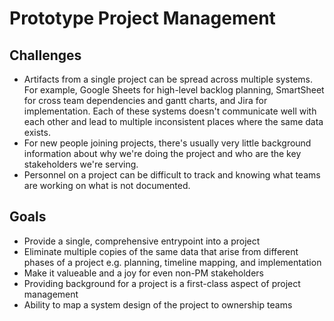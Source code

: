# Prototype Project Management

## Challenges
 * Artifacts from a single project can be spread across multiple systems. For example, Google Sheets for high-level backlog planning, SmartSheet for cross team dependencies and gantt charts, and Jira for implementation. Each of these systems doesn't communicate well with each other and lead to multiple inconsistent places where the same data exists.
 * For new people joining projects, there's usually very little background information about why we're doing the project and who are the key stakeholders we're serving.
 * Personnel on a project can be difficult to track and knowing what teams are working on what is not documented.

## Goals
 * Provide a single, comprehensive entrypoint into a project
 * Eliminate multiple copies of the same data that arise from different phases of a project e.g. planning, timeline mapping, and implementation
 * Make it valueable and a joy for even non-PM stakeholders
 * Providing background for a project is a first-class aspect of project management
 * Ability to map a system design of the project to ownership teams
